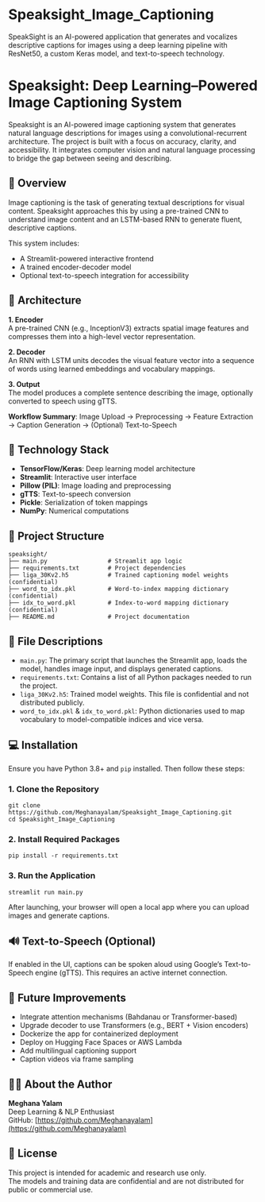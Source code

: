 # Speaksight_Image_Captioning
SpeakSight is an AI-powered application that generates and vocalizes descriptive captions for images using a deep learning pipeline with ResNet50, a custom Keras model, and text-to-speech technology.

# Speaksight: Deep Learning–Powered Image Captioning System

Speaksight is an AI-powered image captioning system that generates natural language descriptions for images using a convolutional-recurrent architecture. The project is built with a focus on accuracy, clarity, and accessibility. It integrates computer vision and natural language processing to bridge the gap between seeing and describing.

## 📌 Overview

Image captioning is the task of generating textual descriptions for visual content. Speaksight approaches this by using a pre-trained CNN to understand image content and an LSTM-based RNN to generate fluent, descriptive captions.

This system includes:
- A Streamlit-powered interactive frontend
- A trained encoder-decoder model
- Optional text-to-speech integration for accessibility

## 🧠 Architecture

**1. Encoder**  
A pre-trained CNN (e.g., InceptionV3) extracts spatial image features and compresses them into a high-level vector representation.

**2. Decoder**  
An RNN with LSTM units decodes the visual feature vector into a sequence of words using learned embeddings and vocabulary mappings.

**3. Output**  
The model produces a complete sentence describing the image, optionally converted to speech using gTTS.

**Workflow Summary**:
Image Upload → Preprocessing → Feature Extraction → Caption Generation → (Optional) Text-to-Speech

## 🧰 Technology Stack

- **TensorFlow/Keras**: Deep learning model architecture
- **Streamlit**: Interactive user interface
- **Pillow (PIL)**: Image loading and preprocessing
- **gTTS**: Text-to-speech conversion
- **Pickle**: Serialization of token mappings
- **NumPy**: Numerical computations

## 📂 Project Structure

```
speaksight/
├── main.py                 # Streamlit app logic
├── requirements.txt        # Project dependencies
├── liga_30Kv2.h5           # Trained captioning model weights (confidential)
├── word_to_idx.pkl         # Word-to-index mapping dictionary (confidential)
├── idx_to_word.pkl         # Index-to-word mapping dictionary (confidential)
├── README.md               # Project documentation
```

## 📄 File Descriptions

- `main.py`: The primary script that launches the Streamlit app, loads the model, handles image input, and displays generated captions.
- `requirements.txt`: Contains a list of all Python packages needed to run the project.
- `liga_30Kv2.h5`: Trained model weights. This file is confidential and not distributed publicly.
- `word_to_idx.pkl` & `idx_to_word.pkl`: Python dictionaries used to map vocabulary to model-compatible indices and vice versa.

## 💻 Installation

Ensure you have Python 3.8+ and `pip` installed. Then follow these steps:

### 1. Clone the Repository

```
git clone https://github.com/Meghanayalam/Speaksight_Image_Captioning.git
cd Speaksight_Image_Captioning
```

### 2. Install Required Packages

```
pip install -r requirements.txt
```

### 3. Run the Application

```
streamlit run main.py
```

After launching, your browser will open a local app where you can upload images and generate captions.


## 🔊 Text-to-Speech (Optional)

If enabled in the UI, captions can be spoken aloud using Google’s Text-to-Speech engine (gTTS). This requires an active internet connection.

## 🔧 Future Improvements

- Integrate attention mechanisms (Bahdanau or Transformer-based)
- Upgrade decoder to use Transformers (e.g., BERT + Vision encoders)
- Dockerize the app for containerized deployment
- Deploy on Hugging Face Spaces or AWS Lambda
- Add multilingual captioning support
- Caption videos via frame sampling

## 🙋‍♀️ About the Author

**Meghana Yalam**  
Deep Learning & NLP Enthusiast  
GitHub: [https://github.com/Meghanayalam](https://github.com/Meghanayalam)

## 📄 License

This project is intended for academic and research use only.  
The models and training data are confidential and are not distributed for public or commercial use.


